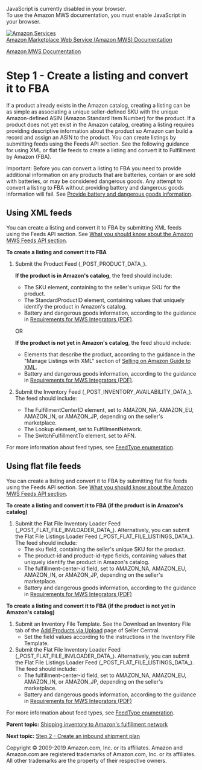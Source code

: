 <div id="MWSDX_noscript">

JavaScript is currently disabled in your browser.  
To use the Amazon MWS documentation, you must enable JavaScript in your
browser.

</div>

<div id="MWSDX_divtop">

[![Amazon
Services](https://images-na.ssl-images-amazon.com/images/G/08/mwsportal/fr_FR/amazonservices.gif
"Amazon Services")](http://services.amazon.fr)  
<span id="MWSDX_titlebar">[Amazon Marketplace Web Service (Amazon MWS)
Documentation](https://developer.amazonservices.fr/gp/mws/docs.html)</span>

</div>

<div id="MWSDX_divbottom">

<div id="MWSDX_divleft">

<div id="MWSDX_toc">

</div>

</div>

<div id="MWSDX_divright">

<div id="MWSDX_content">

<span id="MWSDX_breadcrumbs">[Amazon MWS
Documentation](https://developer.amazonservices.fr/gp/mws/docs.html)</span>

# Step 1 - Create a listing and convert it to FBA

<div class="body conbody">

<div class="section">

<span class="ph">If a product already exists in the Amazon catalog,
creating a listing can be as simple as associating a unique
seller-defined SKU with the unique Amazon-defined ASIN (Amazon Standard
Item Number) for the product. If a product does not yet exist in the
Amazon catalog, creating a listing requires providing descriptive
information about the product so Amazon can build a record and assign an
ASIN to the product. You can create listings by submitting feeds using
the <span class="ph">Feeds API section</span>.</span> See the following
guidance for using XML or flat file feeds to create a listing and
convert it to <span class="ph">Fulfillment by Amazon (FBA)</span>.

<div class="note important">

<span class="importanttitle">Important:</span> Before you can convert a
listing to <span class="ph">FBA</span> you need to provide additional
information on any products that are batteries, contain or are sold with
batteries, or may be considered dangerous goods. Any attempt to convert
a listing to <span class="ph">FBA</span> without providing battery and
dangerous goods information will fail. See [Provide battery and
dangerous goods
information](FBAGuide_ProvideBatteryAndDgInfo.md#FBAGuide_ProvideBatteryAndDgInfo).

</div>

</div>

<div class="section">

## Using XML feeds

You can create a listing and convert it to <span class="ph">FBA</span>
by submitting XML feeds using the <span class="ph">Feeds API
section</span>. See [What you should know about the Amazon MWS Feeds API
section](../feeds/Feeds_Overview.md).

**To create a listing and convert it to <span class="ph">FBA</span>**

1.  Submit the Product Feed (\_POST\_PRODUCT\_DATA\_).
    
    **If the product is in Amazon's catalog**, the feed should include:
    
      - The <span class="keyword parmname">SKU</span> element,
        containing to the seller's unique SKU for the product.
      - The <span class="keyword parmname">StandardProductID</span>
        element, containing values that uniquely identify the product in
        Amazon's catalog.
      - Battery and dangerous goods information, according to the
        guidance in [Requirements for MWS Integrators
        (PDF)](https://images-na.ssl-images-amazon.com/images/G/01/rainier/help/xsd/release_4_1/MWSDangerousGoodsAttributesConditionalRequirementsOct182017.pdf).
    
    OR
    
    **If the product is not yet in Amazon's catalog**, the feed should
    include:
    
      - Elements that describe the product, according to the guidance in
        the "Manage Listings with XML" section of [Selling on Amazon
        Guide to
        XML](https://images-na.ssl-images-amazon.com/images/G/01/rainier/help/XML_Documentation_Intl._V324496426_.pdf).
      - Battery and dangerous goods information, according to the
        guidance in [Requirements for MWS Integrators
        (PDF)](https://images-na.ssl-images-amazon.com/images/G/01/rainier/help/xsd/release_4_1/MWSDangerousGoodsAttributesConditionalRequirementsOct182017.pdf).

2.  Submit the Inventory Feed (\_POST\_INVENTORY\_AVAILABILITY\_DATA\_).
    The feed should include:
    
      - The <span class="keyword parmname">FulfillmentCenterID</span>
        element, set to AMAZON\_NA, AMAZON\_EU, AMAZON\_IN, or
        AMAZON\_JP, depending on the seller's marketplace.
      - The <span class="keyword parmname">Lookup</span> element, set to
        FulfillmentNetwork.
      - The <span class="keyword parmname">SwitchFulfillmentTo</span>
        element, set to AFN.

For more information about feed types, see [FeedType
enumeration](../feeds/Feeds_FeedType.md).

</div>

<div class="section">

## Using flat file feeds

You can create a listing and convert it to <span class="ph">FBA</span>
by submitting flat file feeds using the <span class="ph">Feeds API
section</span>. See [What you should know about the Amazon MWS Feeds API
section](../feeds/Feeds_Overview.md).

**To create a listing and convert it to <span class="ph">FBA</span> (if
the product is in Amazon's catalog)**

1.  Submit the Flat File Inventory Loader Feed
    (\_POST\_FLAT\_FILE\_INVLOADER\_DATA\_). Alternatively, you can
    submit the Flat File Listings Loader Feed
    (\_POST\_FLAT\_FILE\_LISTINGS\_DATA\_). The feed should include:
      - The <span class="keyword parmname">sku</span> field, containing
        the seller's unique SKU for the product.
      - The <span class="keyword parmname">product-id</span> and
        <span class="keyword parmname">product-id-type</span> fields,
        containing values that uniquely identify the product in Amazon's
        catalog.
      - The <span class="keyword parmname">fulfillment-center-id</span>
        field, set to AMAZON\_NA, AMAZON\_EU, AMAZON\_IN, or AMAZON\_JP,
        depending on the seller's marketplace.
      - Battery and dangerous goods information, according to the
        guidance in [Requirements for MWS Integrators
        (PDF)](https://images-na.ssl-images-amazon.com/images/G/01/rainier/help/xsd/release_4_1/MWSDangerousGoodsAttributesConditionalRequirementsOct182017.pdf)

**To create a listing and convert it to <span class="ph">FBA</span> (if
the product is not yet in Amazon's catalog)**

1.  Submit an Inventory File Template. See the
    <span class="ph uicontrol">Download an Inventory File</span> tab of
    the [Add Products via
    Upload](https://sellercentral-europe.amazon.com/listing/download)
    page of Seller Central.
      - Set the field values according to the instructions in the
        Inventory File Template.
2.  Submit the Flat File Inventory Loader Feed
    (\_POST\_FLAT\_FILE\_INVLOADER\_DATA\_). Alternatively, you can
    submit the Flat File Listings Loader Feed
    (\_POST\_FLAT\_FILE\_LISTINGS\_DATA\_). The feed should include:
      - The <span class="keyword parmname">fulfillment-center-id</span>
        field, set to AMAZON\_NA, AMAZON\_EU, AMAZON\_IN, or AMAZON\_JP,
        depending on the seller's marketplace.
      - Battery and dangerous goods information, according to the
        guidance in [Requirements for MWS Integrators
        (PDF)](https://images-na.ssl-images-amazon.com/images/G/01/rainier/help/xsd/release_4_1/MWSDangerousGoodsAttributesConditionalRequirementsOct182017.pdf)

For more information about feed types, see [FeedType
enumeration](../feeds/Feeds_FeedType.md).

</div>

</div>

<div class="related-links">

<div class="familylinks">

<div class="parentlink">

**Parent topic:** [Shipping inventory to Amazon's fulfillment
network](../fba_guide/FBAGuide_ShipInventoryToAFN.md)

</div>

<div class="nextlink">

**Next topic:** [Step 2 - Create an inbound shipment
plan](../fba_guide/FBAGuide_CreateInShipPlan.md)

</div>

</div>

</div>

<div id="MWSDX_footer">

Copyright © 2009-2019 Amazon.com, Inc. or its affiliates. Amazon and
Amazon.com are registered trademarks of Amazon.com, Inc. or its
affiliates. All other trademarks are the property of their respective
owners.

</div>

</div>

</div>

<div style="clear: both;">

</div>

</div>
